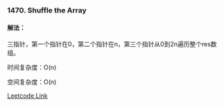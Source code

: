 ### 1470. Shuffle the Array
  
#### 解法：
三指针，第一个指针在0，第二个指针在n，第三个指针从0到2n遍历整个res数组。  
  
时间复杂度：O(n)  
  
空间复杂度：O(n)  
  
[Leetcode Link](https://leetcode.com/problems/shuffle-the-array)